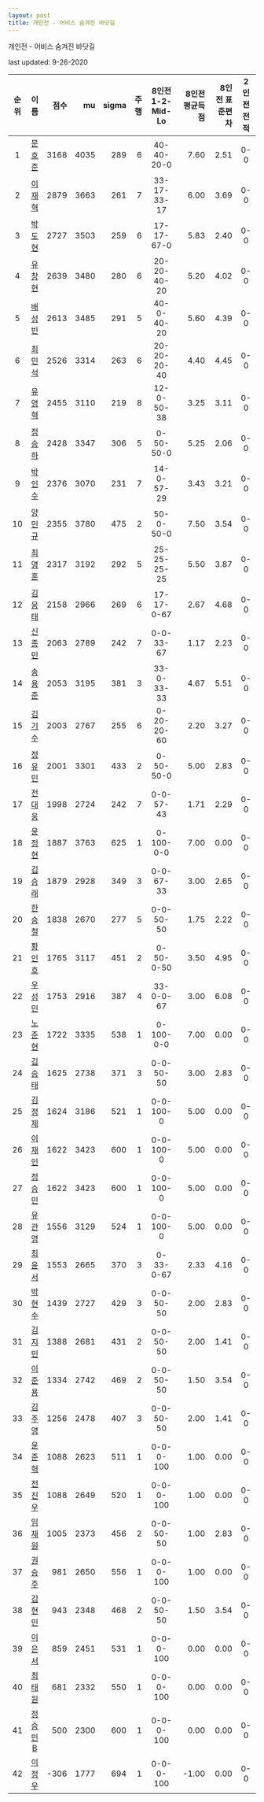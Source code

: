 ```yaml
---
layout: post
title: 개인전 - 어비스 숨겨진 바닷길
---
```



개인전 - 어비스 숨겨진 바닷길


last updated: 9-26-2020

| 순위 | 이름 | 점수 | mu | sigma | 주행 | 8인전 1-2-Mid-Lo | 8인전 평균득점 | 8인전 표준편차 | 2인전 전적 |
|:---:|:---:|---:|---:|---:|---:|:---:|---:|---:|:---:|
| 1 | [문호준](../munhojun) | 3168 | 4035 | 289 | 6 | 40-40-20-0 | 7.60 | 2.51 | 0-0 |
| 2 | [이재혁](../ijaehyeok) | 2879 | 3663 | 261 | 7 | 33-17-33-17 | 6.00 | 3.69 | 0-0 |
| 3 | [박도현](../bakdohyeon) | 2727 | 3503 | 259 | 6 | 17-17-67-0 | 5.83 | 2.40 | 0-0 |
| 4 | [유창현](../yuchanghyeon) | 2639 | 3480 | 280 | 6 | 20-20-40-20 | 5.20 | 4.02 | 0-0 |
| 5 | [배성빈](../baeseongbin) | 2613 | 3485 | 291 | 5 | 40-0-40-20 | 5.60 | 4.39 | 0-0 |
| 6 | [최민석](../choiminseok) | 2526 | 3314 | 263 | 6 | 20-20-20-40 | 4.40 | 4.45 | 0-0 |
| 7 | [유영혁](../yuyeonghyeok) | 2455 | 3110 | 219 | 8 | 12-0-50-38 | 3.25 | 3.11 | 0-0 |
| 8 | [정승하](../jeongseungha) | 2428 | 3347 | 306 | 5 | 0-50-50-0 | 5.25 | 2.06 | 0-0 |
| 9 | [박인수](../bakinsu) | 2376 | 3070 | 231 | 7 | 14-0-57-29 | 3.43 | 3.21 | 0-0 |
| 10 | [양민규](../yangmingyu) | 2355 | 3780 | 475 | 2 | 50-0-50-0 | 7.50 | 3.54 | 0-0 |
| 11 | [최영훈](../choiyeonghun) | 2317 | 3192 | 292 | 5 | 25-25-25-25 | 5.50 | 3.87 | 0-0 |
| 12 | [김응태](../gimeungtae) | 2158 | 2966 | 269 | 6 | 17-17-0-67 | 2.67 | 4.68 | 0-0 |
| 13 | [신종민](../shinjongmin) | 2063 | 2789 | 242 | 7 | 0-0-33-67 | 1.17 | 2.23 | 0-0 |
| 14 | [송용준](../songyongjun) | 2053 | 3195 | 381 | 3 | 33-0-33-33 | 4.67 | 5.51 | 0-0 |
| 15 | [김기수](../gimgisu) | 2003 | 2767 | 255 | 6 | 0-20-20-60 | 2.20 | 3.27 | 0-0 |
| 16 | [정유민](../jeongyumin) | 2001 | 3301 | 433 | 2 | 0-50-50-0 | 5.00 | 2.83 | 0-0 |
| 17 | [전대웅](../jeondaewoong) | 1998 | 2724 | 242 | 7 | 0-0-57-43 | 1.71 | 2.29 | 0-0 |
| 18 | [윤정현](../yunjeonghyeon) | 1887 | 3763 | 625 | 1 | 0-100-0-0 | 7.00 | 0.00 | 0-0 |
| 19 | [김승래](../gimseungrae) | 1879 | 2928 | 349 | 3 | 0-0-67-33 | 3.00 | 2.65 | 0-0 |
| 20 | [한승철](../hanseungcheol) | 1838 | 2670 | 277 | 5 | 0-0-50-50 | 1.75 | 2.22 | 0-0 |
| 21 | [황인호](../hwanginho) | 1765 | 3117 | 451 | 2 | 0-50-0-50 | 3.50 | 4.95 | 0-0 |
| 22 | [우성민](../useongmin) | 1753 | 2916 | 387 | 4 | 33-0-0-67 | 3.00 | 6.08 | 0-0 |
| 23 | [노준현](../nojunhyeon) | 1722 | 3335 | 538 | 1 | 0-100-0-0 | 7.00 | 0.00 | 0-0 |
| 24 | [김승태](../gimseungtae) | 1625 | 2738 | 371 | 3 | 0-0-50-50 | 3.00 | 2.83 | 0-0 |
| 25 | [김정제](../gimjeongje) | 1624 | 3186 | 521 | 1 | 0-0-100-0 | 5.00 | 0.00 | 0-0 |
| 26 | [이재인](../ijaein) | 1622 | 3423 | 600 | 1 | 0-0-100-0 | 5.00 | 0.00 | 0-0 |
| 27 | [정승민](../jeongseungmin) | 1622 | 3423 | 600 | 1 | 0-0-100-0 | 5.00 | 0.00 | 0-0 |
| 28 | [유관영](../yugwanyeong) | 1556 | 3129 | 524 | 1 | 0-0-100-0 | 5.00 | 0.00 | 0-0 |
| 29 | [최윤서](../choiyunseo) | 1553 | 2665 | 370 | 3 | 0-33-0-67 | 2.33 | 4.16 | 0-0 |
| 30 | [박현수](../bakhyeonsu) | 1439 | 2727 | 429 | 3 | 0-0-50-50 | 2.00 | 2.83 | 0-0 |
| 31 | [김지민](../gimjimin) | 1388 | 2681 | 431 | 2 | 0-0-50-50 | 2.00 | 1.41 | 0-0 |
| 32 | [이준용](../ijunyong) | 1334 | 2742 | 469 | 2 | 0-0-50-50 | 1.50 | 3.54 | 0-0 |
| 33 | [김주영](../gimjuyeong) | 1256 | 2478 | 407 | 3 | 0-0-50-50 | 2.00 | 1.41 | 0-0 |
| 34 | [윤준혁](../yunjunhyeok) | 1088 | 2623 | 511 | 1 | 0-0-0-100 | 1.00 | 0.00 | 0-0 |
| 35 | [전진우](../jeonjinwoo) | 1088 | 2649 | 520 | 1 | 0-0-0-100 | 1.00 | 0.00 | 0-0 |
| 36 | [임재원](../imjaewon) | 1005 | 2373 | 456 | 2 | 0-0-50-50 | 1.00 | 2.83 | 0-0 |
| 37 | [권승주](../glamint) | 981 | 2650 | 556 | 1 | 0-0-0-100 | 1.00 | 0.00 | 0-0 |
| 38 | [김현민](../gimhyunmin) | 943 | 2348 | 468 | 2 | 0-0-50-50 | 1.50 | 3.54 | 0-0 |
| 39 | [이은서](../ieunseo) | 859 | 2451 | 531 | 1 | 0-0-0-100 | 0.00 | 0.00 | 0-0 |
| 40 | [최태원](../choitaiwon) | 681 | 2332 | 550 | 1 | 0-0-0-100 | 0.00 | 0.00 | 0-0 |
| 41 | [정승민B](../jeongseungminb) | 500 | 2300 | 600 | 1 | 0-0-0-100 | 0.00 | 0.00 | 0-0 |
| 42 | [이정우](../ijeongu) | -306 | 1777 | 694 | 1 | 0-0-0-100 | -1.00 | 0.00 | 0-0 |
